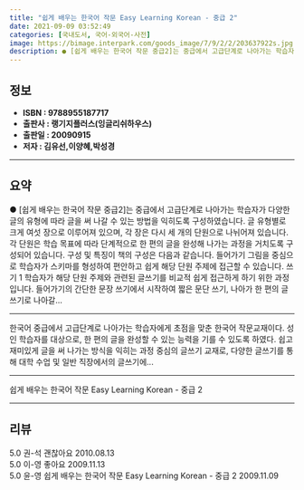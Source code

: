 ```yaml
---
title: "쉽게 배우는 한국어 작문 Easy Learning Korean - 중급 2"
date: 2021-09-09 03:52:49
categories: [국내도서, 국어-외국어-사전]
image: https://bimage.interpark.com/goods_image/7/9/2/2/203637922s.jpg
description: ● [쉽게 배우는 한국어 작문 중급2]는 중급에서 고급단계로 나아가는 학습자가 다양한 글의 유형에 따라 글을 써 나갈 수 있는 방법을 익히도록 구성하였습니다. 글 유형별로 크게 여섯 장으로 이루어져 있으며, 각 장은 다시 세 개의 단원으로 나뉘어져 있습니다. 각 단원은 학습 목표에 따
---
```


## **정보**

- **ISBN : 9788955187717**
- **출판사 : 랭기지플러스(잉글리쉬하우스)**
- **출판일 : 20090915**
- **저자 : 김유선,이양혜,박성경**

------



## **요약**

●  [쉽게 배우는 한국어 작문 중급2]는 중급에서 고급단계로 나아가는 학습자가 다양한 글의 유형에 따라 글을 써 나갈 수 있는 방법을 익히도록 구성하였습니다. 글 유형별로 크게 여섯 장으로 이루어져 있으며, 각 장은 다시 세 개의 단원으로 나뉘어져 있습니다. 각 단원은 학습 목표에 따라 단계적으로 한 편의 글을 완성해 나가는 과정을 거치도록 구성되어 있습니다. 구성 및 특징이 책의 구성은 다음과 같습니다. 들어가기 그림을 중심으로 학습자가 스키마를 형성하여 편안하고 쉽게 해당 단원 주제에 접근할 수 있습니다. 쓰기 1 학습자가 해당 단원 주제와 관련된 글쓰기를 비교적 쉽게 접근하게 하기 위한 과정입니다. 들어가기의 간단한 문장 쓰기에서 시작하여 짧은 문단 쓰기, 나아가 한 편의   글쓰기로 나아갈...

------

한국어 중급에서 고급단계로 나아가는 학습자에게 초점을 맞춘 한국어 작문교재이다. 성인 학습자를 대상으로, 한 편의 글을 완성할 수 있는 능력을 기를 수 있도록 하였다. 쉽고 재미있게 글을 써 나가는 방식을 익히는 과정 중심의 글쓰기 교재로, 다양한 글쓰기를 통해 대학 수업 및 일반 직장에서의 글쓰기에... 

------


쉽게 배우는 한국어 작문 Easy Learning Korean - 중급 2 

------


## **리뷰** 

5.0 권-석 괜찮아요 2010.08.13 <br/>5.0 이-영 좋아요 2009.11.13 <br/>5.0 윤-영 쉽게 배우는 한국어 작문 Easy Learning Korean - 중급 2 2009.11.09 <br/>